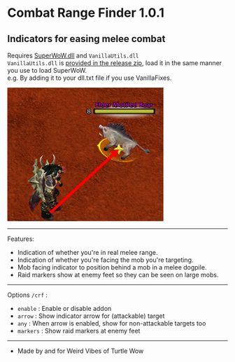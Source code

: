# Combat Range Finder 1.0.1
Indicators for easing melee combat
---
Requires [SuperWoW.dll](https://github.com/balakethelock/SuperWoW) and `VanillaUtils.dll`  
`VanillaUtils.dll` is [provided in the release zip](https://github.com/MarcelineVQ/CombatRangeFinder/releases), load it in the same manner you use to load SuperWoW.  
e.g. By adding it to your dll.txt file if you use VanillaFixes.  

![](./ex1.png)

---
Features:
* Indication of whether you're in real melee range.
* Indication of whether you're facing the mob you're targeting.
* Mob facing indicator to position behind a mob in a melee dogpile.
* Raid markers show at enemy feet so they can be seen on large mobs.

___
Options `/crf` :
* `enable` : Enable or disable addon
* `arrow` : Show indicator arrow for (attackable) target
* `any` : When arrow is enabled, show for non-attackable targets too
* `markers` : Show raid markers at enemy feet

___
* Made by and for Weird Vibes of Turtle Wow  
